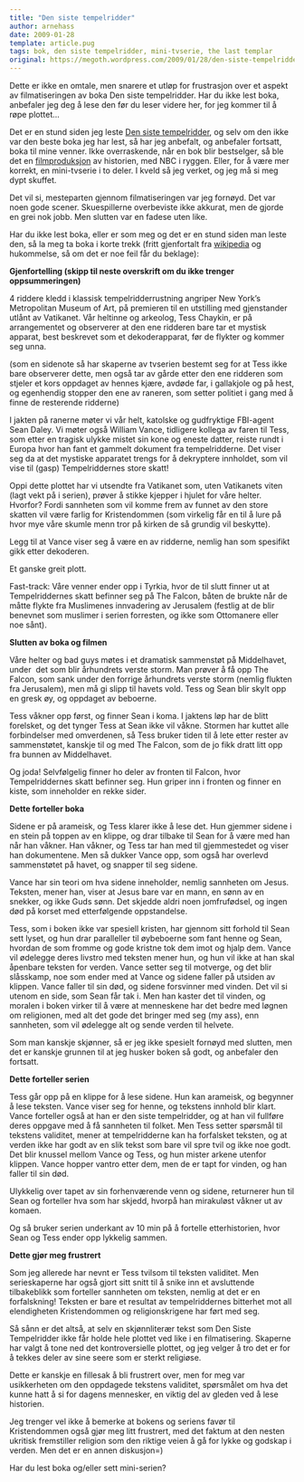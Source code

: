 ```yaml
---
title: "Den siste tempelridder"
author: arnehass
date: 2009-01-28
template: article.pug
tags: bok, den siste tempelridder, mini-tvserie, the last templar
original: https://megoth.wordpress.com/2009/01/28/den-siste-tempelridder/
---
```


<p>Dette er ikke en omtale, men snarere et utløp for frustrasjon over et aspekt av filmatiseringen av boka Den siste tempelridder. Har du ikke lest boka, anbefaler jeg deg å lese den før du leser videre her, for jeg kommer til å røpe plottet…</p>
<span class="more"></span>
<p>Det er en stund siden jeg leste <a href="http://www.lasttemplar.com">Den siste tempelridder</a>, og selv om den ikke var den beste boka jeg har lest, så har jeg anbefalt, og anbefaler fortsatt, boka til mine venner. Ikke overraskende, når en bok blir bestselger, så ble det en <a href="http://www.imdb.com/title/tt1197580/">filmproduksjon</a> av historien, med NBC i ryggen. Eller, for å være mer korrekt, en mini-tvserie i to deler. I kveld så jeg verket, og jeg må si meg dypt skuffet.</p>
<p>Det vil si, mesteparten gjennom filmatiseringen var jeg fornøyd. Det var noen gode scener. Skuespillerne overbeviste ikke akkurat, men de gjorde en grei nok jobb. Men slutten var en fadese uten like.</p>
<p>Har du ikke lest boka, eller er som meg og det er en stund siden man leste den, så la meg ta boka i korte trekk (fritt gjenfortalt fra <a href="http://en.wikipedia.org/wiki/The_Last_Templar">wikipedia</a> og hukommelse, så om det er noe feil får du beklage):</p>
<p><strong>Gjenfortelling (skipp til neste overskrift om du ikke trenger oppsummeringen)</strong></p>
<p>4 riddere kledd i klassisk tempelridderrustning angriper New York’s Metropolitan Museum of Art, på premieren til en utstilling med gjenstander utlånt av Vatikanet. Vår heltinne og arkeolog, Tess Chaykin, er på arrangementet og observerer at den ene ridderen bare tar et mystisk apparat, best beskrevet som et dekoderapparat, før de flykter og kommer seg unna.</p>
<p>(som en sidenote så har skaperne av tvserien bestemt seg for at Tess ikke bare observerer dette, men også tar av gårde etter den ene ridderen som stjeler et kors oppdaget av hennes kjære, avdøde far, i gallakjole og på hest, og egenhendig stopper den ene av raneren, som setter politiet i gang med å finne de resterende ridderne)</p>
<p>I jakten på ranerne møter vi vår helt, katolske og gudfryktige FBI-agent Sean Daley. Vi møter også William Vance, tidligere kollega av faren til Tess, som etter en tragisk ulykke mistet sin kone og eneste datter, reiste rundt i Europa hvor han fant et gammelt dokument fra tempelridderne. Det viser seg da at det mystiske apparatet trengs for å dekryptere innholdet, som vil vise til (gasp) Tempelriddernes store skatt!</p>
<p>Oppi dette plottet har vi utsendte fra Vatikanet som, uten Vatikanets viten (lagt vekt på i serien), prøver å stikke kjepper i hjulet for våre helter. Hvorfor? Fordi sannheten som vil komme frem av funnet av den store skatten vil være farlig for Kristendommen (som virkelig får en til å lure på hvor mye våre skumle menn tror på kirken de så grundig vil beskytte).</p>
<p>Legg til at Vance viser seg å være en av ridderne, nemlig han som spesifikt gikk etter dekoderen.</p>
<p>Et ganske greit plott.</p>
<p>Fast-track: Våre venner ender opp i Tyrkia, hvor de til slutt finner ut at Tempelriddernes skatt befinner seg på The Falcon, båten de brukte når de måtte flykte fra Muslimenes innvadering av Jerusalem (festlig at de blir benevnet som muslimer i serien forresten, og ikke som Ottomanere eller noe sånt).</p>
<p><strong>Slutten av boka og filmen</strong></p>
<p>Våre helter og bad guys møtes i et dramatisk sammenstøt på Middelhavet, under&nbsp; det som blir århundrets verste storm. Man prøver å få opp The Falcon, som sank under den forrige århundrets verste storm (nemlig flukten fra Jerusalem), men må gi slipp til havets vold. Tess og Sean blir skylt opp en gresk øy, og oppdaget av beboerne.</p>
<p>Tess våkner opp først, og finner Sean i koma. I jaktens løp har de blitt forelsket, og det tynger Tess at Sean ikke vil våkne. Stormen har kuttet alle forbindelser med omverdenen, så Tess bruker tiden til å lete etter rester av sammenstøtet, kanskje til og med The Falcon, som de jo fikk dratt litt opp fra bunnen av Middelhavet.</p>
<p>Og joda! Selvfølgelig finner ho deler av fronten til Falcon, hvor Tempelriddernes skatt befinner seg. Hun griper inn i fronten og finner en kiste, som inneholder en rekke sider.</p>
<p><strong>Dette forteller boka</strong></p>
<p>Sidene er på arameisk, og Tess klarer ikke å lese det. Hun gjemmer sidene i en stein på toppen av en klippe, og drar tilbake til Sean for å være med han når han våkner. Han våkner, og Tess tar han med til gjemmestedet og viser han dokumentene. Men så dukker Vance opp, som også har overlevd sammenstøtet på havet, og snapper til seg sidene.</p>
<p>Vance har sin teori om hva sidene inneholder, nemlig sannheten om Jesus. Teksten, mener han, viser at Jesus bare var en mann, en sønn av en snekker, og ikke Guds sønn. Det skjedde aldri noen jomfrufødsel, og ingen død på korset med etterfølgende oppstandelse.</p>
<p>Tess, som i boken ikke var spesiell kristen, har gjennom sitt forhold til Sean sett lyset, og hun drar paralleller til øybeboerne som fant henne og Sean, hvordan de som fromme og gode kristne tok dem imot og hjalp dem. Vance vil ødelegge deres livstro med teksten mener hun, og hun vil ikke at han skal åpenbare teksten for verden. Vance setter seg til motverge, og det blir slåsskamp, noe som ender med at Vance og sidene faller på utsiden av klippen. Vance faller til sin død, og sidene forsvinner med vinden. Det vil si utenom en side, som Sean får tak i. Men han kaster det til vinden, og moralen i boken virker til å være at menneskene har det bedre med løgnen om religionen, med alt det gode det bringer med seg (my ass), enn sannheten, som vil ødelegge alt og sende verden til helvete.</p>
<p>Som man kanskje skjønner, så er jeg ikke spesielt fornøyd med slutten, men det er kanskje grunnen til at jeg husker boken så godt, og anbefaler den fortsatt.</p>
<p><strong>Dette forteller serien</strong></p>
<p>Tess går opp på en klippe for å lese sidene. Hun kan arameisk, og begynner å lese teksten. Vance viser seg for henne, og tekstens innhold blir klart. Vance forteller også at han er den siste tempelridder, og at han vil fullføre deres oppgave med å få sannheten til folket. Men Tess setter spørsmål til tekstens validitet, mener at tempelridderne kan ha forfalsket teksten, og at verden ikke har godt av en slik tekst som bare vil spre tvil og ikke noe godt. Det blir knussel mellom Vance og Tess, og hun mister arkene utenfor klippen. Vance hopper vantro etter dem, men de er tapt for vinden, og han faller til sin død.</p>
<p>Ulykkelig over tapet av sin forhenværende venn og sidene, returnerer hun til Sean og forteller hva som har skjedd, hvorpå han mirakuløst våkner ut av komaen.</p>
<p>Og så bruker serien underkant av 10 min på å fortelle etterhistorien, hvor Sean og Tess ender opp lykkelig sammen.</p>
<p><strong>Dette gjør meg frustrert</strong></p>
<p>Som jeg allerede har nevnt er Tess tvilsom til teksten validitet. Men serieskaperne har også gjort sitt snitt til å snike inn et avsluttende tilbakeblikk som forteller sannheten om teksten, nemlig at det er en forfalskning! Teksten er bare et resultat av tempelriddernes bitterhet mot all elendigheten Kristendommen og religionskrigene har ført med seg.</p>
<p>Så sånn er det altså, at selv en skjønnliterær tekst som Den Siste Tempelridder ikke får holde hele plottet ved like i en filmatisering. Skaperne har valgt å tone ned det kontroversielle plottet, og jeg velger å tro det er for å tekkes deler av sine seere som er sterkt religiøse.</p>
<p>Dette er kanskje en fillesak å bli frustrert over, men for meg var usikkerheten om den oppdagede tekstens validitet, spørsmålet om hva det kunne hatt å si for dagens mennesker, en viktig del av gleden ved å lese historien.</p>
<p>Jeg trenger vel ikke å bemerke at bokens og seriens favør til Kristendommen også gjør meg litt frustrert, med det faktum at den nesten ukritisk fremstiller religion som den riktige veien å gå for lykke og godskap i verden. Men det er en annen diskusjon=)</p>
<p>Har du lest boka og/eller sett mini-serien?</p>
